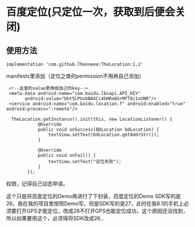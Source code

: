 # 百度定位(只定位一次，获取到后便会关闭)

## 使用方法

```
implementation 'com.github.Theoneee:TheLocation:1.2'
```

manifests里添加（定位之类的permission不用再自己添加）
```
 <!--这里的value更换成自己的key-->
 <meta-data android:name="com.baidu.lbsapi.API_KEY"
       android:value="bht5LPUxbBAXCi4GHRa8GrMfT8i1vUNR"/>
 <service android:name="com.baidu.location.f" android:enabled="true" android:process=":remote"/>
 ```
 
```
  TheLocation.getInstance().init(this, new LocationListener() {
            @Override
            public void onSuccess(BDLocation bdLocation) {
                textView.setText(bdLocation.getAddrStr());
            }

            @Override
            public void onFail() {
                textView.setText("定位失败");
            }
        });
```     

权限，记得自己动态申请。

这个只是将百度定位的Demo再进行了下封装，百度定位的Demo SDK写的是26，我在我的项目里按照Demo写，但是SDK写的是27，此时在我8.1的手机上必须要打开GPS才能定位，改成26不打开GPS也能定位成功，这个原因还没找到，所以如果要用这个，必须得将SDK改成26...
        





